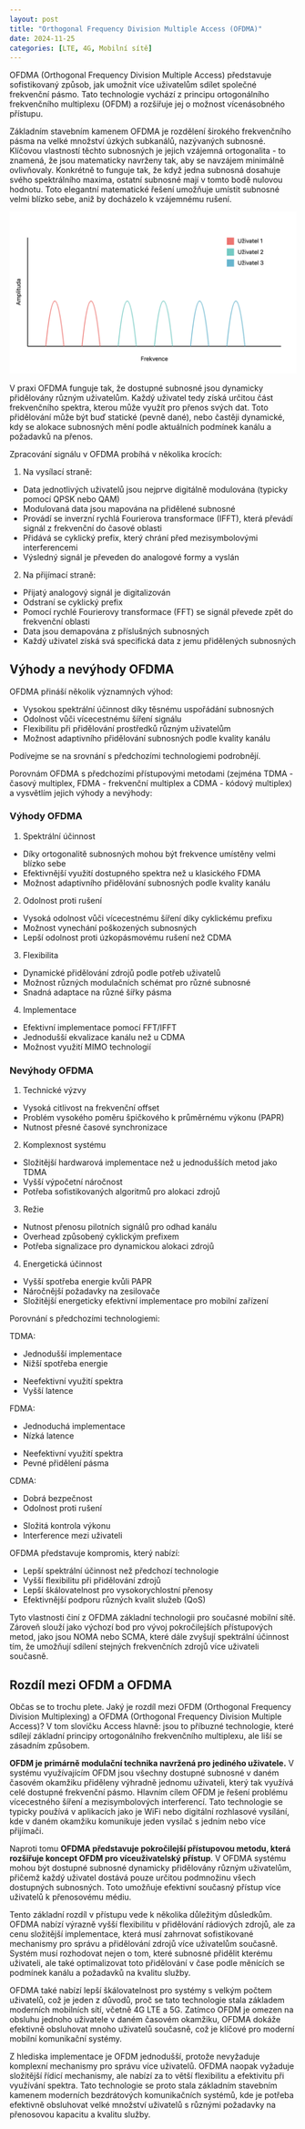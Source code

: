 ```yaml
---
layout: post
title: "Orthogonal Frequency Division Multiple Access (OFDMA)"
date: 2024-11-25
categories: [LTE, 4G, Mobilní sítě]
---
```


OFDMA (Orthogonal Frequency Division Multiple Access) představuje sofistikovaný způsob, jak umožnit více uživatelům sdílet společné frekvenční pásmo. Tato technologie vychází z principu ortogonálního frekvenčního multiplexu (OFDM) a rozšiřuje jej o možnost vícenásobného přístupu.

Základním stavebním kamenem OFDMA je rozdělení širokého frekvenčního pásma na velké množství úzkých subkanálů, nazývaných subnosné. Klíčovou vlastností těchto subnosných je jejich vzájemná ortogonalita - to znamená, že jsou matematicky navrženy tak, aby se navzájem minimálně ovlivňovaly. Konkrétně to funguje tak, že když jedna subnosná dosahuje svého spektrálního maxima, ostatní subnosné mají v tomto bodě nulovou hodnotu. Toto elegantní matematické řešení umožňuje umístit subnosné velmi blízko sebe, aniž by docházelo k vzájemnému rušení.

![OFDMA](/assets/ofdma-nakres.png)

V praxi OFDMA funguje tak, že dostupné subnosné jsou dynamicky přidělovány různým uživatelům. Každý uživatel tedy získá určitou část frekvenčního spektra, kterou může využít pro přenos svých dat. Toto přidělování může být buď statické (pevně dané), nebo častěji dynamické, kdy se alokace subnosných mění podle aktuálních podmínek kanálu a požadavků na přenos.

Zpracování signálu v OFDMA probíhá v několika krocích:

1. Na vysílací straně:
- Data jednotlivých uživatelů jsou nejprve digitálně modulována (typicky pomocí QPSK nebo QAM)
- Modulovaná data jsou mapována na přidělené subnosné
- Provádí se inverzní rychlá Fourierova transformace (IFFT), která převádí signál z frekvenční do časové oblasti
- Přidává se cyklický prefix, který chrání před mezisymbolovými interferencemi
- Výsledný signál je převeden do analogové formy a vyslán

2. Na přijímací straně:
- Přijatý analogový signál je digitalizován
- Odstraní se cyklický prefix
- Pomocí rychlé Fourierovy transformace (FFT) se signál převede zpět do frekvenční oblasti
- Data jsou demapována z příslušných subnosných
- Každý uživatel získá svá specifická data z jemu přidělených subnosných

## Výhody a nevýhody OFDMA

OFDMA přináší několik významných výhod:
- Vysokou spektrální účinnost díky těsnému uspořádání subnosných
- Odolnost vůči vícecestnému šíření signálu
- Flexibilitu při přidělování prostředků různým uživatelům
- Možnost adaptivního přidělování subnosných podle kvality kanálu

Podívejme se na srovnání s předchozími technologiemi podrobnějí.

Porovnám OFDMA s předchozími přístupovými metodami (zejména TDMA - časový multiplex, FDMA - frekvenční multiplex a CDMA - kódový multiplex) a vysvětlím jejich výhody a nevýhody:

### Výhody OFDMA

1. Spektrální účinnost
- Díky ortogonalitě subnosných mohou být frekvence umístěny velmi blízko sebe
- Efektivnější využití dostupného spektra než u klasického FDMA
- Možnost adaptivního přidělování subnosných podle kvality kanálu

2. Odolnost proti rušení
- Vysoká odolnost vůči vícecestnému šíření díky cyklickému prefixu
- Možnost vynechání poškozených subnosných
- Lepší odolnost proti úzkopásmovému rušení než CDMA

3. Flexibilita
- Dynamické přidělování zdrojů podle potřeb uživatelů
- Možnost různých modulačních schémat pro různé subnosné
- Snadná adaptace na různé šířky pásma

4. Implementace
- Efektivní implementace pomocí FFT/IFFT
- Jednodušší ekvalizace kanálu než u CDMA
- Možnost využití MIMO technologií

### Nevýhody OFDMA

1. Technické výzvy
- Vysoká citlivost na frekvenční offset
- Problém vysokého poměru špičkového k průměrnému výkonu (PAPR)
- Nutnost přesné časové synchronizace

2. Komplexnost systému
- Složitější hardwarová implementace než u jednodušších metod jako TDMA
- Vyšší výpočetní náročnost
- Potřeba sofistikovaných algoritmů pro alokaci zdrojů

3. Režie
- Nutnost přenosu pilotních signálů pro odhad kanálu
- Overhead způsobený cyklickým prefixem
- Potřeba signalizace pro dynamickou alokaci zdrojů

4. Energetická účinnost
- Vyšší spotřeba energie kvůli PAPR
- Náročnější požadavky na zesilovače
- Složitější energeticky efektivní implementace pro mobilní zařízení

Porovnání s předchozími technologiemi:

TDMA:
+ Jednodušší implementace
+ Nižší spotřeba energie
- Neefektivní využití spektra
- Vyšší latence

FDMA:
+ Jednoduchá implementace
+ Nízká latence
- Neefektivní využití spektra
- Pevné přidělení pásma

CDMA:
+ Dobrá bezpečnost
+ Odolnost proti rušení
- Složitá kontrola výkonu
- Interference mezi uživateli

OFDMA představuje kompromis, který nabízí:
- Lepší spektrální účinnost než předchozí technologie
- Vyšší flexibilitu při přidělování zdrojů
- Lepší škálovatelnost pro vysokorychlostní přenosy
- Efektivnější podporu různých kvalit služeb (QoS)

Tyto vlastnosti činí z OFDMA základní technologii pro současné mobilní sítě. Zároveň slouží jako výchozí bod pro vývoj pokročilejších přístupových metod, jako jsou NOMA nebo SCMA, které dále zvyšují spektrální účinnost tím, že umožňují sdílení stejných frekvenčních zdrojů více uživateli současně.

## Rozdíl mezi OFDM a OFDMA

Občas se to trochu plete. Jaký je rozdíl mezi OFDM (Orthogonal Frequency Division Multiplexing) a OFDMA (Orthogonal Frequency Division Multiple Access)? V tom slovíčku Access hlavně: jsou to příbuzné technologie, které sdílejí základní principy ortogonálního frekvenčního multiplexu, ale liší se zásadním způsobem.

**OFDM je primárně modulační technika navržená pro jediného uživatele.** V systému využívajícím OFDM jsou všechny dostupné subnosné v daném časovém okamžiku přiděleny výhradně jednomu uživateli, který tak využívá celé dostupné frekvenční pásmo. Hlavním cílem OFDM je řešení problému vícecestného šíření a mezisymbolových interferencí. Tato technologie se typicky používá v aplikacích jako je WiFi nebo digitální rozhlasové vysílání, kde v daném okamžiku komunikuje jeden vysílač s jedním nebo více přijímači.

Naproti tomu **OFDMA představuje pokročilejší přístupovou metodu, která rozšiřuje koncept OFDM pro víceuživatelský přístup**. V OFDMA systému mohou být dostupné subnosné dynamicky přidělovány různým uživatelům, přičemž každý uživatel dostává pouze určitou podmnožinu všech dostupných subnosných. Toto umožňuje efektivní současný přístup více uživatelů k přenosovému médiu.

Tento základní rozdíl v přístupu vede k několika důležitým důsledkům. OFDMA nabízí výrazně vyšší flexibilitu v přidělování rádiových zdrojů, ale za cenu složitější implementace, která musí zahrnovat sofistikované mechanismy pro správu a přidělování zdrojů více uživatelům současně. Systém musí rozhodovat nejen o tom, které subnosné přidělit kterému uživateli, ale také optimalizovat toto přidělování v čase podle měnících se podmínek kanálu a požadavků na kvalitu služby.

OFDMA také nabízí lepší škálovatelnost pro systémy s velkým počtem uživatelů, což je jeden z důvodů, proč se tato technologie stala základem moderních mobilních sítí, včetně 4G LTE a 5G. Zatímco OFDM je omezen na obsluhu jednoho uživatele v daném časovém okamžiku, OFDMA dokáže efektivně obsluhovat mnoho uživatelů současně, což je klíčové pro moderní mobilní komunikační systémy.

Z hlediska implementace je OFDM jednodušší, protože nevyžaduje komplexní mechanismy pro správu více uživatelů. OFDMA naopak vyžaduje složitější řídicí mechanismy, ale nabízí za to větší flexibilitu a efektivitu při využívání spektra. Tato technologie se proto stala základním stavebním kamenem moderních bezdrátových komunikačních systémů, kde je potřeba efektivně obsluhovat velké množství uživatelů s různými požadavky na přenosovou kapacitu a kvalitu služby.